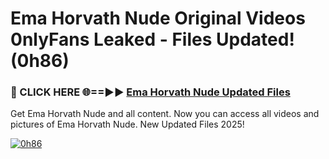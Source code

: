 # Ema Horvath Nude Original Videos 0nlyFans Leaked - Files Updated! (0h86)

<h3>🔴 CLICK HERE 🌐==►► <a href="https://tinyurl.com/52m3yx9h" rel="nofollow">Ema Horvath Nude Updated Files</a></h3>

Get Ema Horvath Nude and all content. Now you can access all videos and pictures of Ema Horvath Nude. New Updated Files 2025!

[![0h86](https://i.imgur.com/TnHtlc8.gif)](https://tinyurl.com/52m3yx9h)
